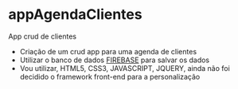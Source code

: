 # appAgendaClientes
App crud de clientes

- Criação de um crud app para uma agenda de clientes
- Utilizar o banco de dados [FIREBASE](https://firebase.google.com/?hl=pt-br) para salvar os dados
- Vou utilizar, HTML5, CSS3, JAVASCRIPT, JQUERY, ainda não foi decidido o framework front-end para a personalização
